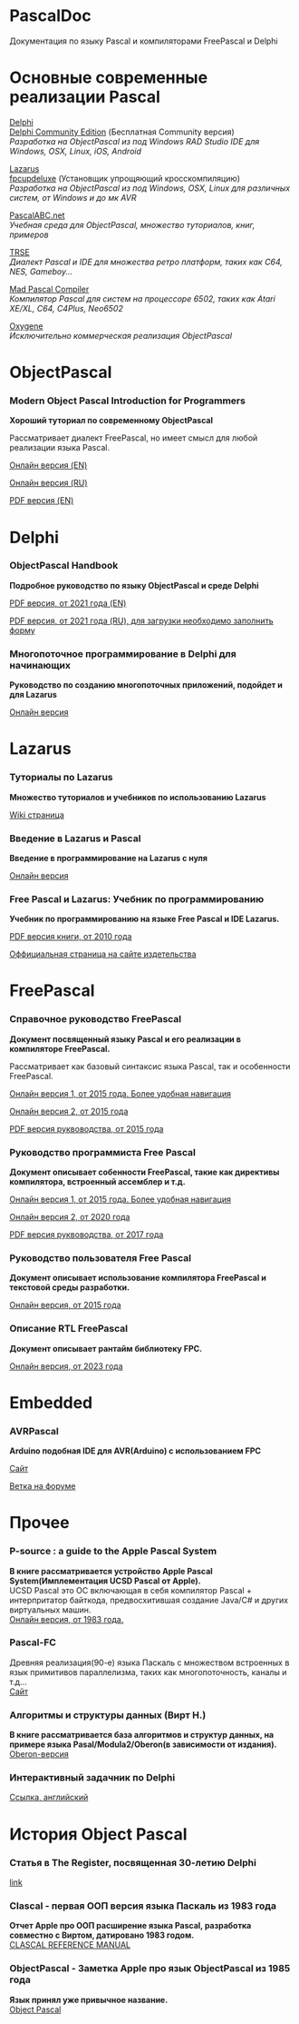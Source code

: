 # PascalDoc
Документация по языку Pascal и компиляторами FreePascal и Delphi

# Основные современные реализации Pascal
[Delphi](https://www.embarcadero.com/products/delphi)  
[Delphi Community Edition](https://www.embarcadero.com/products/delphi/starter) (Бесплатная Community версия)  
*Разработка на ObjectPascal из под Windows RAD Studio IDE для Windows, OSX, Linux, iOS, Android*

[Lazarus](https://www.lazarus-ide.org/)  
[fpcupdeluxe](https://github.com/LongDirtyAnimAlf/fpcupdeluxe) (Установщик упрощяющий кросскомпиляцию)  
*Разработка на ObjectPascal из под Windows, OSX, Linux для различных систем, от Windows и до мк AVR*

[PascalABC.net](https://pascalabc.net/)  
*Учебная среда для ObjectPascal, множество туториалов, книг, примеров*

[TRSE](https://lemonspawn.com/turbo-rascal-syntax-error-expected-but-begin/)  
*Диалект Pascal и IDE для множества ретро платформ, таких как C64, NES, Gameboy...*

[Mad Pascal Compiler](https://mads.atari8.info/doc/en/introduction/)  
*Компилятор Pascal для систем на процессоре 6502, таких как Atari XE/XL, C64, C4Plus, Neo6502*

[Oxygene](https://www.remobjects.com/elements/oxygene/)  
*Исключительно коммерческая реализация ObjectPascal*  

# ObjectPascal
### Modern Object Pascal Introduction for Programmers
**Хороший туториал по современному ObjectPascal**

Рассматривает диалект FreePascal, но имеет смысл для любой реализации языка Pascal.

[Онлайн версия (EN)](https://castle-engine.io/modern_pascal)

[Онлайн версия (RU)](https://castle-engine.io/modern_pascal_introduction_russian.html)

[PDF версия (EN)](https://castle-engine.io/modern_pascal_introduction.pdf)

# Delphi
### ObjectPascal Handbook
**Подробное руководство по языку ObjectPascal и среде Delphi**

[PDF версия, от 2021 года (EN)](https://www.danysoft.com/estaticos/free/Libros%20en%20formato%20GRATUITO/ObjectPascalHandbook_AlexandriaVersion.pdf)

[PDF версия, от 2021 года (RU), для загрузки необходимо заполнить форму](https://lp.embarcadero.com/RU-ObjectPascalEbook)

### Многопоточное программирование в Delphi для начинающих
**Руководство по созданию многопоточных приложений, подойдет и для Lazarus**

[Онлайн версия](https://github.com/loginov-dmitry/multithread/blob/master/multithread_in_delphi_for_beginners.md)

# Lazarus 
### Туториалы по Lazarus
**Множество туториалов и учебников по использованию Lazarus**

[Wiki страница](https://wiki.freepascal.org/Lazarus_Documentation/ru)

### Введение в Lazarus и Pascal
**Введение в программирование на Lazarus с нуля**

[Онлайн версия](https://programm.top/pascal/tutorial/)

### Free Pascal и Lazarus: Учебник по программированию 
**Учебник по программированию на языке Free Pascal и IDE Lazarus.**

[PDF версия книги, от 2010 года](https://github.com/turborium/PascalDoc/raw/main/docs/book_fpc_and_lazarus.pdf)

[Оффициальная страница на сайте издетельства](https://www.altlinux.org/Books:FreePascal)

# FreePascal

### Справочное руководство FreePascal
**Документ посвященный языку Pascal и его реализации в компиляторе FreePascal.**

Рассматривает как базовый синтаксис языка Pascal, так и особенности FreePascal.

[Онлайн версия 1, от 2015 года. Более удобная навигация](http://freepascal.ru/download/book/doc_ref/)

[Онлайн версия 2, от 2015 года](http://www.lazarus-doc.h1n.ru/ref/index.html)

[PDF версия руквоводства, от 2015 года](https://github.com/turborium/PascalDoc/raw/main/docs/ref_ru.pdf)

### Руководство программиста Free Pascal
**Документ описывает собенности FreePascal, такие как директивы компилятора, встроенный ассемблер и т.д.**

[Онлайн версия 1, от 2015 года. Более удобная навигация](http://freepascal.ru/download/book/doc_prog/)

[Онлайн версия 2, от 2020 года](http://www.lazarus-doc.h1n.ru/prog/index.html)

[PDF версия руквоводства, от 2017 года](https://github.com/turborium/PascalDoc/raw/main/docs/prog_ru.pdf)

### Руководство пользователя Free Pascal
**Документ описывает использование компилятора FreePascal и текстовой среды разработки.**

[Онлайн версия, от 2015 года](http://www.lazarus-doc.h1n.ru/user/index.html)

### Описание RTL FreePascal
**Документ описывает рантайм библиотеку FPC.**

[Онлайн версия, от 2023 года](http://www.lazarus-doc.h1n.ru/RTL/index.html)

# Embedded
### AVRPascal
**Arduino подобная IDE для AVR(Arduino) с использованием FPC**

[Сайт](http://akarwowski.pl/index.php?page=electronics)  

[Ветка на форуме](https://forum.lazarus.freepascal.org/index.php/topic,68795.0.html)

# Прочее
### P-source : a guide to the Apple Pascal System
**В книге рассматривается устройство Apple Pascal System(Имплементация UCSD Pascal от Apple).**  
UCSD Pascal это ОС включающая в себя компилятор Pascal + интерпритатор байткода, предвосхитившая создание Java/C# и других виртуальных машин.  
[Онлайн версия, от 1983 года.](https://archive.org/details/Hyde_P-Source-A_Guide_to_the_APPLE_Pascal_System_1983/)
### Pascal-FC 
Древняя реализация(90-е) языка Паскаль с множеством встроенных в язык примитивов параллелизма, таких как многопоточность, каналы и т.д...  
[Сайт](https://www-users.york.ac.uk/~ab38/pf.html)
### Алгоритмы и структуры данных (Вирт Н.)
**В книге рассматривается база алгоритмов и структур данных, на примере языка Pasal/Modula2/Oberon(в зависимости от издания).**  
[Oberon-версия](https://free.oberon.org/files/Algoritmy_i_struktury_dannyh.pdf)
### Интерактивный задачник по Delphi  
[Ссылка, английский](https://exercism.org/tracks/delphi/exercises)

# История Object Pascal
### Статья в The Register, посвященная 30-летию Delphi
[link](https://www.theregister.com/2025/02/19/delphi_turns_30/)  
### Clascal - первая ООП версия языка Паскаль из 1983 года  
**Отчет Apple про ООП расширение языка Pascal, разработка совместно с Виртом, датировано 1983 годом.**  
[CLASCAL REFERENCE MANUAL](https://bitsavers.org/pdf/apple/lisa/toolkit_university/Clascal_Reference_Manual_Mar83.pdf)  
### ObjectPascal - Заметка Apple про язык ObjectPascal из 1985 года  
**Язык принял уже привычное название.**  
[Object Pascal](https://bitsavers.org/pdf/apple/mac/developer/MacApp/Object_Pascal_For_The_Macintosh_19850214.pdf)  
